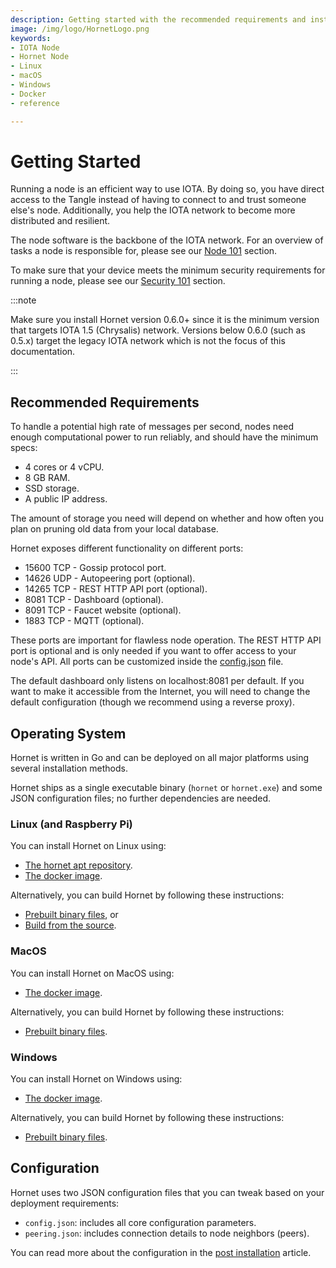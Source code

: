 ```yaml
---
description: Getting started with the recommended requirements and installation links for Linux, macOS, and Windows.
image: /img/logo/HornetLogo.png
keywords:
- IOTA Node
- Hornet Node
- Linux
- macOS
- Windows
- Docker
- reference

---
```



# Getting Started

Running a node is an efficient way to use IOTA. By doing so, you have direct access to the Tangle instead of having to
connect to and trust someone else's node. Additionally, you help the IOTA network to become more distributed and resilient.

The node software is the backbone of the IOTA network. For an overview of tasks a node is responsible for, please
see our [Node 101](https://wiki.iota.org/hornet/getting_started/nodes_101) section.

To make sure that your device meets the minimum security requirements for running a node, please
see our [Security 101](https://wiki.iota.org/hornet/getting_started/security_101) section.

:::note

Make sure you install Hornet version 0.6.0+ since it is the minimum version that targets IOTA 1.5 (Chrysalis) network.
Versions below 0.6.0 (such as 0.5.x) target the legacy IOTA network which is not the focus of this documentation.

:::

## Recommended Requirements

To handle a potential high rate of messages per second, nodes need enough computational power to run reliably, and
should have the minimum specs:

- 4 cores or 4 vCPU.
- 8 GB RAM.
- SSD storage.
- A public IP address.

The amount of storage you need will depend on whether and how often you plan on pruning old data from your local
database.

Hornet exposes different functionality on different ports:

- 15600 TCP - Gossip protocol port.
- 14626 UDP - Autopeering port (optional).
- 14265 TCP - REST HTTP API port (optional).
- 8081 TCP - Dashboard (optional).
- 8091 TCP - Faucet website (optional).
- 1883 TCP - MQTT (optional).

These ports are important for flawless node operation. The REST HTTP API port is optional and is only needed if
you want to offer access to your node's API. All ports can be customized inside
the [config.json](https://wiki.iota.org/hornet/post_installation) file.

The default dashboard only listens on localhost:8081 per default. If you want to make it accessible from
the Internet, you will need to change the default configuration (though we recommend using a reverse proxy).

## Operating System

Hornet is written in Go and can be deployed on all major platforms using several installation methods.

Hornet ships as a single executable binary (`hornet` or `hornet.exe`) and some JSON configuration files; no further dependencies are needed.

### Linux (and Raspberry Pi)

You can install Hornet on Linux using:

- [The hornet apt repository](https://wiki.iota.org/hornet/getting_started/hornet_apt_repository).
- [The docker image](https://wiki.iota.org/hornet/getting_started/using_docker).

Alternatively, you can build Hornet by following these instructions:

- [Prebuilt binary files](hornet_apt_repository.md#pre-built-binaries), or
- [Build from the source](hornet_apt_repository.md#build-from-source).

### MacOS

You can install Hornet on MacOS using:

- [The docker image](https://wiki.iota.org/hornet/getting_started/using_docker).

Alternatively, you can build Hornet by following these instructions:

- [Prebuilt binary files](https://wiki.iota.org/hornet/getting_started/using_docker#starting-an-existing-hornet).

### Windows

You can install Hornet on Windows using:

- [The docker image](https://wiki.iota.org/hornet/getting_started/using_docker).

Alternatively, you can build Hornet by following these instructions:

- [Prebuilt binary files](hornet_apt_repository.md#pre-built-binaries).

## Configuration

Hornet uses two JSON configuration files that you can tweak based on your deployment requirements:

- `config.json`: includes all core configuration parameters.
- `peering.json`: includes connection details to node neighbors (peers).

You can read more about the configuration in the [post installation](https://wiki.iota.org/hornet/post_installation)
article.
